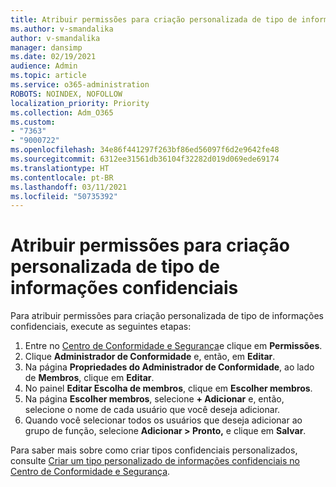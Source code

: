 ```yaml
---
title: Atribuir permissões para criação personalizada de tipo de informações confidenciais
ms.author: v-smandalika
author: v-smandalika
manager: dansimp
ms.date: 02/19/2021
audience: Admin
ms.topic: article
ms.service: o365-administration
ROBOTS: NOINDEX, NOFOLLOW
localization_priority: Priority
ms.collection: Adm_O365
ms.custom:
- "7363"
- "9000722"
ms.openlocfilehash: 34e86f441297f263bf86ed56097f6d2e9642fe48
ms.sourcegitcommit: 6312ee31561db36104f32282d019d069ede69174
ms.translationtype: HT
ms.contentlocale: pt-BR
ms.lasthandoff: 03/11/2021
ms.locfileid: "50735392"
---
```

# <a name="assign-permissions-for-custom-sensitive-information-type-creation"></a>Atribuir permissões para criação personalizada de tipo de informações confidenciais

Para atribuir permissões para criação personalizada de tipo de informações confidenciais, execute as seguintes etapas:

1. Entre no [Centro de Conformidade e Segurança](https://sip.protection.office.com/)e clique em **Permissões**.
2. Clique **Administrador de Conformidade** e, então, em **Editar**.
3. Na página **Propriedades do Administrador de Conformidade**, ao lado de **Membros**, clique em **Editar**.
4. No painel **Editar Escolha de membros**, clique em **Escolher membros**.
5. Na página **Escolher membros**, selecione **+ Adicionar** e, então, selecione o nome de cada usuário que você deseja adicionar.
6. Quando você selecionar todos os usuários que deseja adicionar ao grupo de função, selecione **Adicionar > Pronto,** e clique em **Salvar**.

Para saber mais sobre como criar tipos confidenciais personalizados, consulte [Criar um tipo personalizado de informações confidenciais no Centro de Conformidade e Segurança](https://docs.microsoft.com/microsoft-365/compliance/create-a-custom-sensitive-information-type).